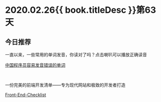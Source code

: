 # 2020.02.26{{ book.titleDesc }}第63天


## 今日推荐

一直以来，一些常用的单词发音，你读对了吗？点击喇叭可以播放正确读音

[中国程序员容易发音错误的单词](https://github.com/shimohq/chinese-programmer-wrong-pronunciation)

<br />

一份完美的前端开发清单——专为现代网站和极致的开发者打造

[Front-End-Checklist](http://lab.johnsenzhou.com/Front-End-Checklist/)



